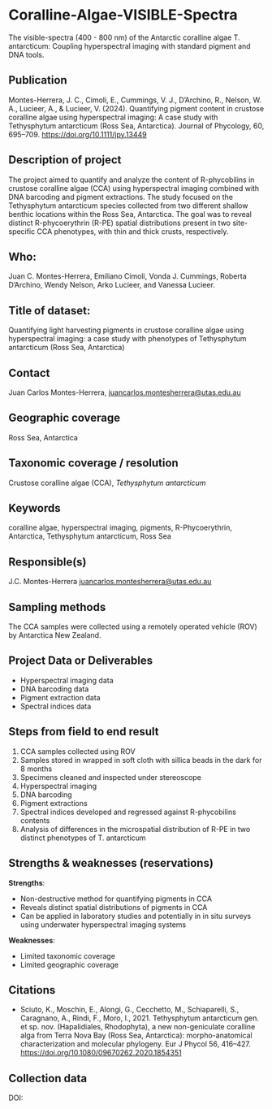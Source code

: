 # Coralline-Algae-VISIBLE-Spectra
The visible-spectra (400 - 800 nm) of the Antarctic coralline algae T. antarcticum: Coupling hyperspectral imaging with standard pigment and DNA tools.

## Publication
Montes-Herrera, J. C., Cimoli, E., Cummings, V. J., D’Archino, R., Nelson, W. A., Lucieer, A., & Lucieer, V. (2024). Quantifying pigment content in crustose coralline algae using hyperspectral imaging: A case study with Tethysphytum antarcticum (Ross Sea, Antarctica). Journal of Phycology, 60, 695–709. https://doi.org/10.1111/jpy.13449

## Description of project
The project aimed to quantify and analyze the content of R-phycobilins in crustose coralline algae (CCA) using hyperspectral imaging combined with DNA barcoding and pigment extractions. The study focused on the Tethysphytum antarcticum species collected from two different shallow benthic locations within the Ross Sea, Antarctica. The goal was to reveal distinct R-phycoerythrin (R-PE) spatial distributions present in two site-specific CCA phenotypes, with thin and thick crusts, respectively.

## Who:
Juan C. Montes-Herrera, Emiliano Cimoli, Vonda J. Cummings, Roberta D’Archino, Wendy Nelson, Arko Lucieer, and Vanessa Lucieer.

## Title of dataset:
Quantifying light harvesting pigments in crustose coralline algae using hyperspectral imaging: a case study with phenotypes of Tethysphytum antarcticum (Ross Sea, Antarctica)

## Contact
Juan Carlos Montes-Herrera, juancarlos.montesherrera@utas.edu.au

## Geographic coverage
Ross Sea, Antarctica

## Taxonomic coverage / resolution
Crustose coralline algae (CCA), *Tethysphytum antarcticum*

## Keywords
coralline algae, hyperspectral imaging, pigments, R-Phycoerythrin, Antarctica, Tethysphytum antarcticum, Ross Sea

## Responsible(s)
J.C. Montes-Herrera
juancarlos.montesherrera@utas.edu.au

## Sampling methods
The CCA samples were collected using a remotely operated vehicle (ROV) by Antarctica New Zealand.

## Project Data or Deliverables
- Hyperspectral imaging data
- DNA barcoding data
- Pigment extraction data
- Spectral indices data

## Steps from field to end result
1. CCA samples collected using ROV
2. Samples stored in wrapped in soft cloth with sillica beads in the dark for 8 months
3. Specimens cleaned and inspected under stereoscope
4. Hyperspectral imaging
5. DNA barcoding
6. Pigment extractions
7. Spectral indices developed and regressed against R-phycobilins contents
8. Analysis of differences in the microspatial distribution of R-PE in two distinct phenotypes of T. antarcticum

## Strengths & weaknesses (reservations)
**Strengths**:
- Non-destructive method for quantifying pigments in CCA
- Reveals distinct spatial distributions of pigments in CCA
- Can be applied in laboratory studies and potentially in in situ surveys using underwater hyperspectral imaging systems

**Weaknesses**:
- Limited taxonomic coverage
- Limited geographic coverage

## Citations
- Sciuto, K., Moschin, E., Alongi, G., Cecchetto, M., Schiaparelli, S., Caragnano, A., Rindi, F., Moro, I., 2021. Tethysphytum antarcticum gen. et sp. nov. (Hapalidiales, Rhodophyta), a new non-geniculate coralline alga from Terra Nova Bay (Ross Sea, Antarctica): morpho-anatomical characterization and molecular phylogeny. Eur J Phycol 56, 416–427. https://doi.org/10.1080/09670262.2020.1854351

## Collection data
DOI:
